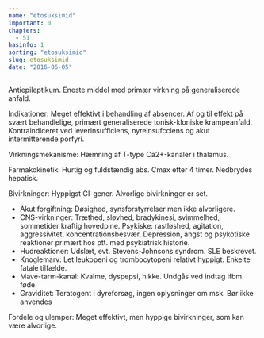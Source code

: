 ```yaml
---
name: "etosuksimid"
important: 0
chapters:
  - 51
hasinfo: 1
sorting: "etosuksimid"
slug: etosuksimid
date: "2016-06-05"
---
```


Antiepileptikum. Eneste middel med primær virkning på generaliserede anfald.

Indikationer: Meget effektivt i behandling af absencer. Af og til effekt på
svært behandlelige, primært generaliserede tonisk-kloniske krampeanfald.
Kontraindiceret ved leverinsufficiens, nyreinsufcciens og akut intermitterende
porfyri.

Virkningsmekanisme: Hæmning af T-type Ca2+-kanaler i thalamus.

Farmakokinetik: Hurtig og fuldstændig abs. Cmax efter 4 timer. Nedbrydes
hepatisk.

Bivirkninger: Hyppigst GI-gener. Alvorlige bivirkninger er set. <ul><li>Akut
forgiftning: Døsighed, synsforstyrrelser men ikke
alvorligere.</li><li>CNS-virkninger: Træthed, sløvhed, bradykinesi, svimmelhed,
sommetider kraftig hovedpine. Psykiske: rastløshed, agitation, aggressivitet,
koncentrationsbesvær. Depression, angst og psykotiske reaktioner primært hos
ptt. med psykiatrisk historie.</li><li>Hudreaktioner: Udslæt, evt.
Stevens-Johnsons syndrom. SLE beskrevet.</li><li>Knoglemarv: Let leukopeni og
trombocytopeni relativt hyppigt. Enkelte fatale
tilfælde.</li><li>Mave-tarm-kanal: Kvalme, dyspepsi, hikke. Undgås ved indtag
ifbm. føde.</li><li>Graviditet: Teratogent i dyreforsøg, ingen oplysninger om
msk. Bør ikke anvendes</li></ul>

Fordele og ulemper: Meget effektivt, men hyppige bivirkninger, som kan være
alvorlige.

